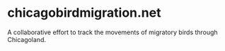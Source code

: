 # chicagobirdmigration.net
A collaborative effort to track the movements of migratory birds through Chicagoland. 
